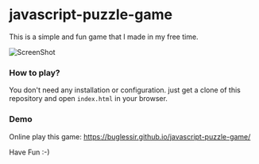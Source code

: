 # javascript-puzzle-game
This is a simple and fun game that I made in my free time.
 
![ScreenShot](https://i.imgur.com/XcnVZfZ.png "Screenshot")

### How to play?
You don't need any installation or configuration. just get a clone of this repository and open `index.html` in your browser.

### Demo

Online play this game: https://buglessir.github.io/javascript-puzzle-game/

Have Fun :-)
